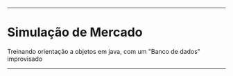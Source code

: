<hr>
<h1>Simulação de Mercado</h1>
<p>Treinando orientação a objetos em java, com um "Banco de dados" improvisado</p>
<hr>
